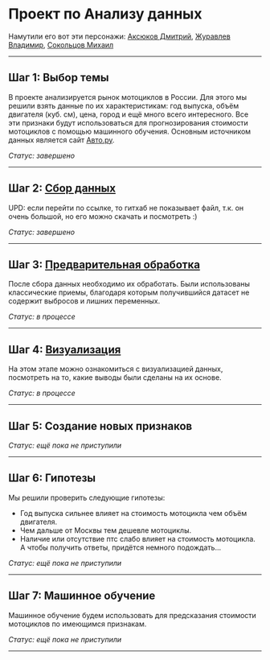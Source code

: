 # Проект по Анализу данных

Намутили его вот эти персонажи: [Аксюков Дмитрий](https://t.me/AxDm4), [Журавлев Владимир](https://t.me/zhuravlevvk), [Сокольцов Михаил](https://t.me/Socolec)

---

## Шаг 1: Выбор темы

В проекте анализируется рынок мотоциклов в России. Для этого мы решили взять данные по их характеристикам: год выпуска, объём двигателя (куб. см), цена, город и ещё много всего интересного. Все эти признаки будут использоваться для прогнозирования стоимости мотоциклов с помощью машинного обучения. Основным источником данных является сайт [Авто.ру](https://auto.ru/moskovskaya_oblast/motorcycle/all/). 

*Статус: завершено*

---

## Шаг 2: [Сбор данных](https://github.com/VKZhuravlev/ANDANPROJECT2024/blob/main/Сбор%20данных.ipynb)



UPD: если перейти по ссылке, то гитхаб не показывает файл, т.к. он очень большой, но его можно скачать и посмотреть :)

*Статус: завершено*

---

## Шаг 3: [Предварительная обработка](https://github.com/VKZhuravlev/ANDANPROJECT2024/blob/main/EDA.ipynb)

После сбора данных необходимо их обработать. Были использованы классические приемы, благодаря которым получившийся датасет не содержит выбросов и лишних переменных.

*Статус: в процессе*

---

## Шаг 4: [Визуализация](https://github.com/VKZhuravlev/ANDANPROJECT2024/blob/main/visualization.ipynb)

На этом этапе можно ознакомиться с визуализацией данных, посмотреть на то, какие выводы были сделаны на их основе.

*Статус: в процессе*

---

## Шаг 5: Создание новых признаков

*Статус: ещё пока не приступили* 

---

## Шаг 6: Гипотезы

Мы решили проверить следующие гипотезы:
- Год выпуска сильнее влияет на стоимость мотоцикла чем объём двигателя.
- Чем дальше от Москвы тем дешевле мотоциклы.
- Наличие или отсутствие птс слабо влияет на стоимость мотоцикла.
А чтобы получить ответы, придётся немного подождать...

*Статус: ещё пока не приступили* 

---

## Шаг 7: Машинное обучение

Машинное обучение будем использовать для предсказания стоимости мотоциклов по имеющимся признакам.

*Статус: ещё пока не приступили* 

---

